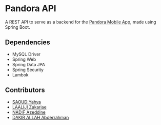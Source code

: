 # Pandora API

A REST API to serve as a backend for the [Pandora Mobile App](https://github.com/black-purple/pandora), made using Spring Boot.

## Dependencies
+ MySQL Driver
+ Spring Web
+ Spring Data JPA
+ Spring Security
+ Lambok

## Contributors

* [SAOUD Yahya](https://github.com/Saoudyahya)
* [LAALIJI Zakariae](https://github.com/laaliji)
* [NADIF Azeddine](https://github.com/Nadif-Azeddine)
* [DAKIR ALLAH Abderrahman](https://github.com/black-purple)
